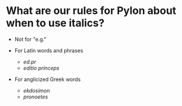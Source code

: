# What are our rules for Pylon about when to use italics?

- Not for "e.g."

- For Latin words and phrases
  - *ed.pr*
  - *editio princeps*

- For anglicized Greek words
  - *ekdosimon*
  - *pronoetes*
